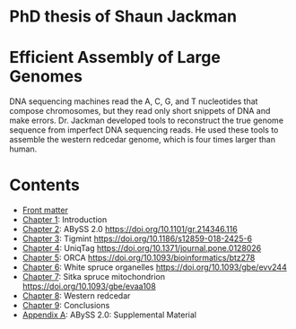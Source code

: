 # PhD thesis of Shaun Jackman

# Efficient Assembly of Large Genomes

DNA sequencing machines read the A, C, G, and T nucleotides that compose chromosomes, but they read only short snippets of DNA and make errors. Dr. Jackman developed tools to reconstruct the true genome sequence from imperfect DNA sequencing reads. He used these tools to assemble the western redcedar genome, which is four times larger than human.

# Contents

- [Front matter](frontmatter.md)
- [Chapter 1](introduction.md): Introduction
- [Chapter 2](abyss2.md): ABySS 2.0 <https://doi.org/10.1101/gr.214346.116>
- [Chapter 3](tigmint.md): Tigmint <https://doi.org/10.1186/s12859-018-2425-6>
- [Chapter 4](uniqtag.md): UniqTag <https://doi.org/10.1371/journal.pone.0128026>
- [Chapter 5](orca.md): ORCA <https://doi.org/10.1093/bioinformatics/btz278>
- [Chapter 6](whitespruce.md): White spruce organelles <https://doi.org/10.1093/gbe/evv244>
- [Chapter 7](psitchensismt.md): Sitka spruce mitochondrion <https://doi.org/10.1093/gbe/evaa108>
- [Chapter 8](redcedar.md): Western redcedar
- [Chapter 9](conclusions.md): Conclusions
- [Appendix A](abyss2-appendix.md): ABySS 2.0: Supplemental Material
